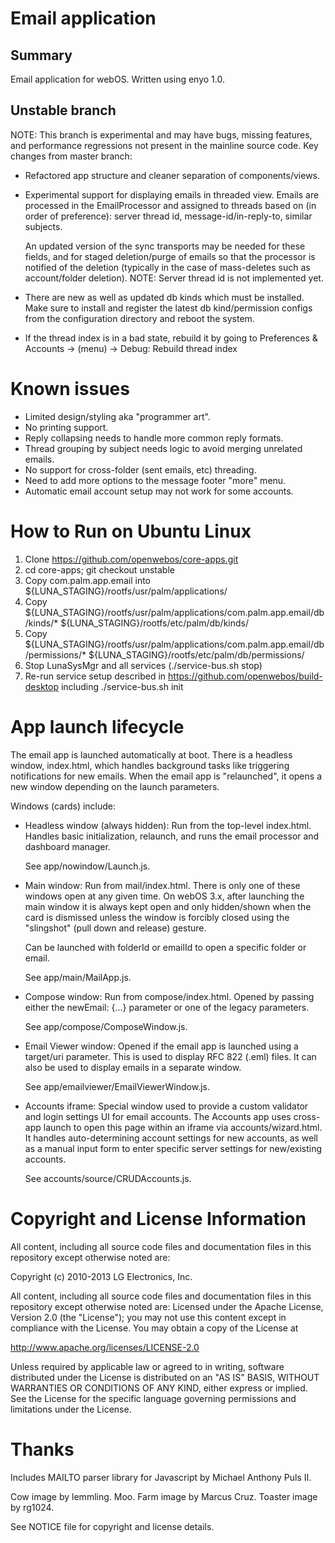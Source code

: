 Email application
=================

Summary
-------

Email application for webOS. Written using enyo 1.0.

Unstable branch
------------------

NOTE: This branch is experimental and may have bugs, missing features,
and performance regressions not present in the mainline source code.
Key changes from master branch:

* Refactored app structure and cleaner separation of components/views.

* Experimental support for displaying emails in threaded view. Emails are
  processed in the EmailProcessor and assigned to threads based on (in order
  of preference): server thread id, message-id/in-reply-to, similar subjects.
  
  An updated version of the sync transports may be needed for these fields,
  and for staged deletion/purge of emails so that the processor is notified
  of the deletion (typically in the case of mass-deletes such as account/folder
  deletion). NOTE: Server thread id is not implemented yet.
  
* There are new as well as updated db kinds which must be installed. Make sure
  to install and register the latest db kind/permission configs from the
  configuration directory and reboot the system.

* If the thread index is in a bad state, rebuild it by going to
  Preferences & Accounts -> (menu) -> Debug: Rebuild thread index
  
Known issues
============

* Limited design/styling aka "programmer art".
* No printing support.
* Reply collapsing needs to handle more common reply formats.
* Thread grouping by subject needs logic to avoid merging unrelated emails.
* No support for cross-folder (sent emails, etc) threading.
* Need to add more options to the message footer "more" menu.
* Automatic email account setup may not work for some accounts.
  
How to Run on Ubuntu Linux
==========================

1. Clone https://github.com/openwebos/core-apps.git
2. cd core-apps; git checkout unstable
3. Copy com.palm.app.email into ${LUNA\_STAGING}/rootfs/usr/palm/applications/
4. Copy ${LUNA\_STAGING}/rootfs/usr/palm/applications/com.palm.app.email/db/kinds/* ${LUNA\_STAGING}/rootfs/etc/palm/db/kinds/
5. Copy ${LUNA\_STAGING}/rootfs/usr/palm/applications/com.palm.app.email/db/permissions/* ${LUNA\_STAGING}/rootfs/etc/palm/db/permissions/
6. Stop LunaSysMgr and all services (./service-bus.sh stop)
7. Re-run service setup described in https://github.com/openwebos/build-desktop including ./service-bus.sh init

App launch lifecycle
====================

The email app is launched automatically at boot. There is a headless window,
index.html, which handles background tasks like triggering notifications for
new emails. When the email app is "relaunched", it opens a new window depending
on the launch parameters.

Windows (cards) include:

* Headless window (always hidden): Run from the top-level index.html. Handles
  basic initialization, relaunch, and runs the email processor and dashboard
  manager.

  See app/nowindow/Launch.js.

* Main window: Run from mail/index.html. There is only one of these windows
  open at any given time. On webOS 3.x, after launching the main window it is
  always kept open and only hidden/shown when the card is dismissed unless the
  window is forcibly closed using the "slingshot" (pull down and release)
  gesture.
  
  Can be launched with folderId or emailId to open a specific folder or email.
  
  See app/main/MailApp.js.
  
* Compose window: Run from compose/index.html. Opened by passing either
  the newEmail: {...} parameter or one of the legacy parameters.
  
  See app/compose/ComposeWindow.js.
  
* Email Viewer window: Opened if the email app is launched using a target/uri
  parameter. This is used to display RFC 822 (.eml) files. It can also be used
  to display emails in a separate window.
  
  See app/emailviewer/EmailViewerWindow.js.
  
* Accounts iframe: Special window used to provide a custom validator and
  login settings UI for email accounts. The Accounts app uses cross-app launch
  to open this page within an iframe via accounts/wizard.html. It handles
  auto-determining account settings for new accounts, as well as a manual input
  form to enter specific server settings for new/existing accounts.

  See accounts/source/CRUDAccounts.js.

# Copyright and License Information

All content, including all source code files and documentation files in this repository except otherwise noted are: 

 Copyright (c) 2010-2013 LG Electronics, Inc.

All content, including all source code files and documentation files in this repository except otherwise noted are:
Licensed under the Apache License, Version 2.0 (the "License");
you may not use this content except in compliance with the License.
You may obtain a copy of the License at

http://www.apache.org/licenses/LICENSE-2.0

Unless required by applicable law or agreed to in writing, software
distributed under the License is distributed on an "AS IS" BASIS,
WITHOUT WARRANTIES OR CONDITIONS OF ANY KIND, either express or implied.
See the License for the specific language governing permissions and
limitations under the License.

# Thanks

Includes MAILTO parser library for Javascript by Michael Anthony Puls II.

Cow image by lemmling. Moo.
Farm image by Marcus Cruz.
Toaster image by rg1024.

See NOTICE file for copyright and license details.
